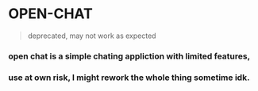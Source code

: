 # OPEN-CHAT
> deprecated, may not work as expected
### open chat is a simple chating appliction with limited features,
### use at own risk, I might rework the whole thing sometime idk.
